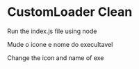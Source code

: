 # CustomLoader Clean

Run the index.js file using node

Mude o icone e nome do execultavel 

Change the icon and name of exe

